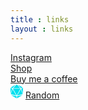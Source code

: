 ```yaml
---
title : links
layout : links
---
```


<div class="links">
    <div class="button-div insta-div">
        <i class="fab fa-instagram insta-icon"></i>
        <a href="https://www.instagram.com/kundu_korangu/" class="button instagram">
            Instagram
        </a>
    </div>
    <div class="button-div web-div">
        <i class="fas fa-globe web-icon"></i>
        <a href="https://www.google.com/search?q=sorry+forgot+to+add+link" class="button website">
            Shop
        </a>
    </div>
    <div class="button-div bmac-div">
        <i class="fas fa-coffee bmac-icon"></i>
        <a href="https://www.buymeacoffee.com/kundukorangu" class="button bmac">
            Buy me a coffee
        </a>
    </div>
    <div class="button-div random-div">
        <svg class="random-icon" width="20" height="23" viewBox="0 0 20 23" fill="var(--link-background)" xmlns="http://www.w3.org/2000/svg">
            <path d="M8.10608 0.921631L3.14396 6.48981L0.505066 5.29032L8.10608 0.921631Z" fill="#00E0EE"/>
            <path d="M1 17.5L9.57074 22.6768V19.1415L1 17.5Z" fill="#00E0EE"/>
            <path d="M19 17.5L10.4167 22.6768V19.1415L19 17.5Z" fill="#00E0EE"/>
            <path d="M19.5 16L10.7197 18.3081L16.6036 7.94189L19.5 16Z" fill="#00E0EE"/>
            <path d="M0.5 16L9.25507 18.3081L3.37123 7.94189L0.5 16Z" fill="#00E0EE"/>
            <path d="M-1.52588e-05 15L2.76514 7.19697L-1.52588e-05 5.95959V15Z" fill="#00E0EE"/>
            <path d="M20 15.0127L17.2349 7.20966L20 5.97229V15.0127Z" fill="#00E0EE"/>
            <path d="M9.98738 18.0177L3.95203 7.37378H16.048L9.98738 18.0177Z" fill="#00E0EE"/>
            <path d="M10 0.5L4.12878 6.56567H15.7955L10 0.5Z" fill="#00E0EE"/>
            <path d="M11.8561 0.921631L16.8182 6.48981L19.4571 5.29032L11.8561 0.921631Z" fill="#00E0EE"/>
        </svg>            
        <a href="https://www.google.com/search?q=sorry+forgot+to+add+link" class="button random">
            Random
        </a>
    </div>
</div>